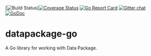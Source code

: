 [![Build Status](https://travis-ci.org/frictionlessdata/datapackage-go.svg?branch=master)][![Coverage Status](https://coveralls.io/repos/github/frictionlessdata/datapackage-go/badge.svg?branch=master)](https://coveralls.io/github/frictionlessdata/datapackage-go?branch=master) [![Go Report Card](https://goreportcard.com/badge/github.com/frictionlessdata/datapackage-go)](https://goreportcard.com/report/github.com/frictionlessdata/datapackage-go) [![Gitter chat](https://badges.gitter.im/gitterHQ/gitter.png)](https://gitter.im/frictionlessdata/chat) [![GoDoc](https://godoc.org/github.com/frictionlessdata/datapackage-go?status.svg)](https://godoc.org/github.com/frictionlessdata/datapackage-go)

# datapackage-go
A Go library for working with Data Package.
